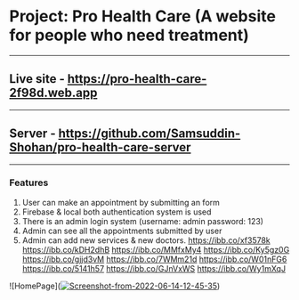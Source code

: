 # Project: Pro Health Care (A website for people who need treatment)

---

## Live site - https://pro-health-care-2f98d.web.app

---

## Server - https://github.com/Samsuddin-Shohan/pro-health-care-server

---

### Features

1. User can make an appointment by submitting an form
2. Firebase & local both authentication system is used
3. There is an admin login system (username: admin password: 123)
4. Admin can see all the appointments submitted by user
5. Admin can add new services & new doctors.
   https://ibb.co/xf3578k
   https://ibb.co/kDH2dhB
   https://ibb.co/MMfxMy4
   https://ibb.co/Ky5gz0G
   https://ibb.co/gjjd3vM
   https://ibb.co/7WMm21d
   https://ibb.co/W01nFG6
   https://ibb.co/5141h57
   https://ibb.co/GJnVxWS
   https://ibb.co/Wy1mXqJ

![HomePage](<a href="https://ibb.co/xf3578k"><img src="https://i.ibb.co/4YJNVgq/Screenshot-from-2022-06-14-12-45-35.png" alt="Screenshot-from-2022-06-14-12-45-35" border="0"></a>)
